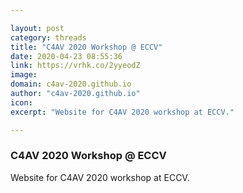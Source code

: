 ```yaml
---

layout: post
category: threads
title: "C4AV 2020 Workshop @ ECCV"
date: 2020-04-23 08:55:36
link: https://vrhk.co/2yyeodZ
image: 
domain: c4av-2020.github.io
author: "c4av-2020.github.io"
icon: 
excerpt: "Website for C4AV 2020 workshop at ECCV."

---
```


### C4AV 2020 Workshop @ ECCV

Website for C4AV 2020 workshop at ECCV.